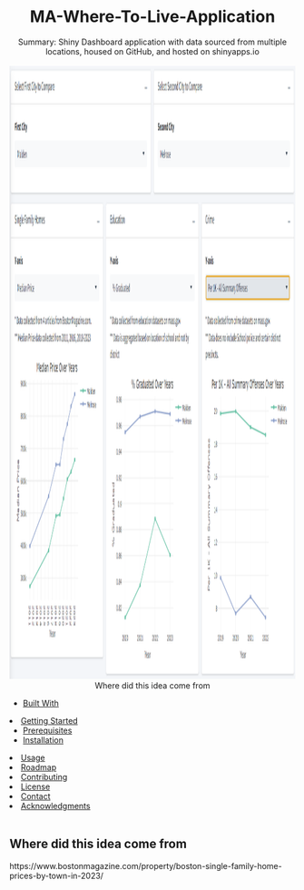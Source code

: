 <h1 align="center"> MA-Where-To-Live-Application </h1>
  <p align ="center">
  Summary: Shiny Dashboard application with data sourced from multiple locations, housed on GitHub, and hosted on shinyapps.io
    <br />
    <br />
    <img src="https://github.com/christiantschmidt/MA-Where-To-Live-Application/blob/main/Screenshot%202024-05-08%20184044.png" alt="Dashboard Screenshot" width = "1540" height = "1080>
      <br />
      <br />
  </p>
      
<!-- TABLE OF CONTENTS -->
<details>
  <summary>Table of Contents</summary>
  <ol>
    <li>
      <a href="#Where did this idea come from">Where did this idea come from</a>
      <ul>
        <li><a href="#built-with">Built With</a></li>
      </ul>
    </li>
    <li>
      <a href="#getting-started">Getting Started</a>
      <ul>
        <li><a href="#prerequisites">Prerequisites</a></li>
        <li><a href="#installation">Installation</a></li>
      </ul>
    </li>
    <li><a href="#usage">Usage</a></li>
    <li><a href="#roadmap">Roadmap</a></li>
    <li><a href="#contributing">Contributing</a></li>
    <li><a href="#license">License</a></li>
    <li><a href="#contact">Contact</a></li>
    <li><a href="#acknowledgments">Acknowledgments</a></li>
  </ol>
</details>
<br />

<!-- IDEA FOR THE PROJECT -->
<h2>Where did this idea come from</h2> 
https://www.bostonmagazine.com/property/boston-single-family-home-prices-by-town-in-2023/
